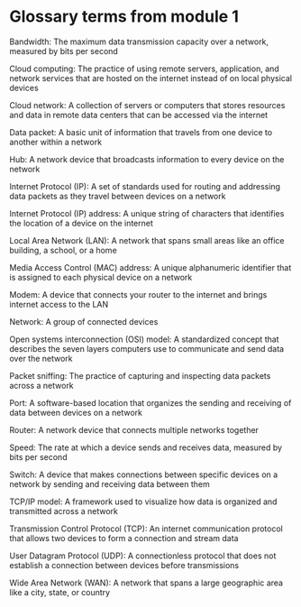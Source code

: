 # Glossary terms from module 1
Bandwidth: The maximum data transmission capacity over a network, measured by bits per second

Cloud computing: The practice of using remote servers, application, and network services that are hosted on the internet instead of on local physical devices

Cloud network: A collection of servers or computers that stores resources and data in remote data centers that can be accessed via the internet

Data packet: A basic unit of information that travels from one device to another within a network

Hub: A network device that broadcasts information to every device on the network

Internet Protocol (IP): A set of standards used for routing and addressing data packets as they travel between devices on a network

Internet Protocol (IP) address: A unique string of characters that identifies the location of a device on the internet

Local Area Network (LAN): A network that spans small areas like an office building, a school, or a home

Media Access Control (MAC) address: A unique alphanumeric identifier that is assigned to each physical device on a network

Modem: A device that connects your router to the internet and brings internet access to the LAN

Network: A group of connected devices

Open systems interconnection (OSI) model: A standardized concept that describes the seven layers computers use to communicate and send data over the network

Packet sniffing: The practice of capturing and inspecting data packets across a network

Port: A software-based location that organizes the sending and receiving of data between devices on a network

Router: A network device that connects multiple networks together

Speed: The rate at which a device sends and receives data, measured by bits per second

Switch: A device that makes connections between specific devices on a network by sending and receiving data between them

TCP/IP model: A framework used to visualize how data is organized and transmitted across a network

Transmission Control Protocol (TCP): An internet communication protocol that allows two devices to form a connection and stream data

User Datagram Protocol (UDP): A connectionless protocol that does not establish a connection between devices before transmissions

Wide Area Network (WAN): A network that spans a large geographic area like a city, state, or country
